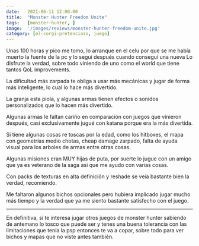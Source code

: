 ```yaml
---
date:   2021-06-11 12:00:00
title:  "Monster Hunter Freedom Unite"
tags:   [monster-hunter, ]
image:  '/images/reviews/monster-hunter-freedom-unite.jpg'
category: [el-corgi-pretencioso, juego]
---
```

Unas 100 horas y pico me tomo, lo arranque en el celu por que se me había muerto la fuente de la pc y lo seguí después cuando conseguí una nueva
Lo disfrute la verdad, sobre todo viniendo de uno como el world que tiene tantos QoL improvements.

La dificultad más zarpada te obliga a usar más mecánicas y jugar de forma más inteligente, lo cual lo hace más divertido.

La granja esta piola, y algunas armas tienen efectos o sonidos personalizados que lo hacen más divertido.

Algunas armas le faltan cariño en comparación con juegos que vinieron después, casi exclusivamente jugué con katana porque era la más divertida.

Si tiene algunas cosas re toscas por la edad, como los hitboxes, el mapa con geometrías medio chotas, cheap damage zarpado, falta de ayuda visual para los arboles de armas entre otras cosas.

Algunas misiones eran MUY hijas de puta, por suerte lo jugue con un amigo que ya es veterano de la saga asi que me ayudo con varias cosas.

Con packs de texturas en alta definición y reshade se veía bastante bien la verdad, recomiendo.

Me faltaron algunos bichos opcionales pero hubiera implicado jugar mucho más tiempo y la verdad que ya me siento bastante satisfecho con el juego.

<hr>

En definitiva, si te interesa jugar otros juegos de monster hunter sabiendo de antemano lo tosco que puede ser y tenes una buena tolerancia con las limitaciones que tenía la psp entonces te va a copar, sobre todo para ver bichos y mapas que no viste antes también.
